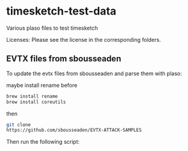 # timesketch-test-data

Various plaso files to test timesketch

Licenses: Please see the license in the corresponding folders.

## EVTX files from sbousseaden

To update the evtx files from sbousseaden and parse them with plaso:

maybe install rename before

```bash
brew install rename
brew install coreutils
```

then
 
```bash
git clone
https://github.com/sbousseaden/EVTX-ATTACK-SAMPLES
```

Then run the following script:
